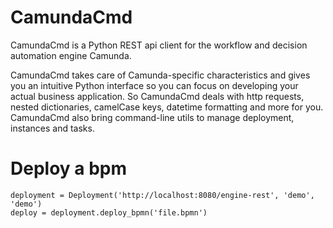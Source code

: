 
# CamundaCmd

CamundaCmd is a Python REST api client for the workflow and decision automation engine Camunda.

CamundaCmd takes care of Camunda-specific characteristics and gives you an intuitive Python 
interface so you can focus on developing your actual business application. 
So CamundaCmd deals with http requests, nested dictionaries, camelCase keys, 
datetime formatting and more for you.
CamundaCmd also bring command-line utils to manage deployment, instances and tasks.

# Deploy a bpm
    deployment = Deployment('http://localhost:8080/engine-rest', 'demo', 'demo')
    deploy = deployment.deploy_bpmn('file.bpmn')